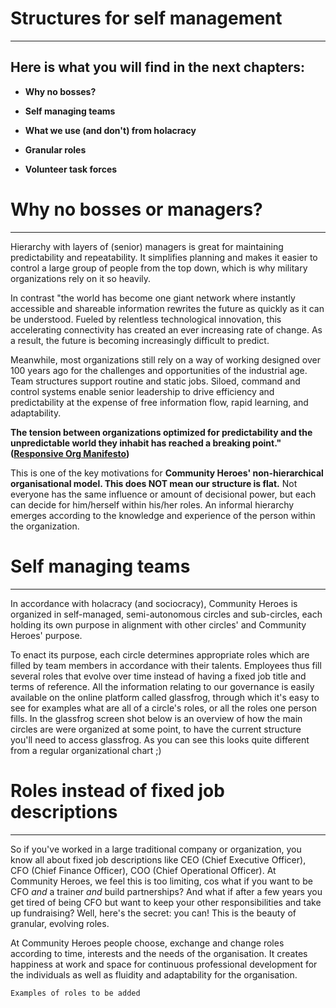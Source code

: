# Structures for self management[](#structures-for-self-management)
--------------------------------------------------------------------------------------------------------

Here is what you will find in the next chapters:[](#here-is-what-you-will-find-in-the-next-chapters)
--------------------------------------------------------------------------------------------------------

-   **Why no bosses?**

-   **Self managing teams**

-   **What we use (and don't) from holacracy**

-   **Granular roles**

-   **Volunteer task forces**

# Why no bosses or managers?[](#why-no-bosses-or-managers)
------------------------------------------------------------------------------------------------------------------------------

Hierarchy with layers of (senior) managers is great for maintaining predictability and repeatability. It simplifies planning and makes it easier to control a large group of people from the top down, which is why military organizations rely on it so heavily.

In contrast "the world has become one giant network where instantly accessible and shareable information rewrites the future as quickly as it can be understood. Fueled by relentless technological innovation, this accelerating connectivity has created an ever increasing rate of change. As a result, the future is becoming increasingly difficult to predict.

Meanwhile, most organizations still rely on a way of working designed over 100 years ago for the challenges and opportunities of the industrial age. Team structures support routine and static jobs. Siloed, command and control systems enable senior leadership to drive efficiency and predictability at the expense of free information flow, rapid learning, and adaptability.

**The tension between organizations optimized for predictability and the unpredictable world they inhabit has reached a breaking point." (**[**Responsive Org Manifesto**](http://www.responsive.org/manifesto/)**)**

This is one of the key motivations for **Community Heroes' non-hierarchical organisational model. This does NOT mean our structure is flat.** Not everyone has the same influence or amount of decisional power, but each can decide for him/herself within his/her roles. An informal hierarchy emerges according to the knowledge and experience of the person within the organization.

# Self managing teams[](#self-managing-teams)
------------------------------------------------------------------------------------------------------------------------------

In accordance with holacracy (and sociocracy), Community Heroes is organized in self-managed, semi-autonomous circles and sub-circles, each holding its own purpose in alignment with other circles' and Community Heroes' purpose.

To enact its purpose, each circle determines appropriate roles which are filled by team members in accordance with their talents. Employees thus fill several roles that evolve over time instead of having a fixed job title and terms of reference. All the information relating to our governance is easily available on the online platform called glassfrog, through which it's easy to see for examples what are all of a circle's roles, or all the roles one person fills. In the glassfrog screen shot below is an overview of how the main circles are were organized at some point, to have the current structure you'll need to access glassfrog. As you can see this looks quite different from a regular organizational chart ;)

# Roles instead of fixed job descriptions
------------------------------------------------------------------------------------------------------------------------------

So if you've worked in a large traditional company or organization, you know all about fixed job descriptions like CEO (Chief Executive Officer), CFO (Chief Finance Officer), COO (Chief Operational Officer). At Community Heroes, we feel this is too limiting, cos what if you want to be CFO *and* a trainer *and* build partnerships? And what if after a few years you get tired of being CFO but want to keep your other responsibilities and take up fundraising? Well, here's the secret: you can! This is the beauty of granular, evolving roles.

At Community Heroes people choose, exchange and change roles according to time, interests and the needs of the organisation. It creates happiness at work and space for continuous professional development for the individuals as well as fluidity and adaptability for the organisation.

`Examples of roles to be added`